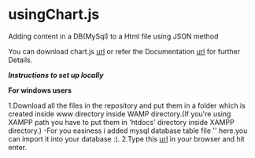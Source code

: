 # usingChart.js
Adding content in a DB(MySql) to a Html file using JSON method


You can download chart.js [url](http://www.chartjs.org/) or refer the Documentation [url](http://www.chartjs.org/docs/#getting-started) for further Details.

*****Instructions to set up locally*****

**For windows users**

1.Download all the files in the repository and put them in a folder which is created inside www directory inside WAMP directory.(If you're using XAMPP path you have to put them in 'htdocs' directory inside XAMPP directory.)
  -For you easiness i added mysql database table file '' here.you can import it into your database :).
2.Type this [url](http://localhost/using_chart.js/usingChartJS.html) in your browser and hit enter.
